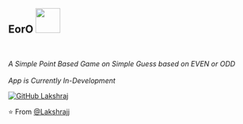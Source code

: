 <h2> EorO <img src="https://media.giphy.com/media/mGcNjsfWAjY5AEZNw6/giphy.gif" width="50"></h2><br>
<p><em>A Simple Point Based Game on Simple Guess based on EVEN or ODD</br></br>App is Currently In-Development
</em></p>



[![GitHub Lakshraj](https://img.shields.io/github/followers/thaiane?label=follow&style=social)](https://github.com/lakshrajj)



⭐️ From [@Lakshrajj](https://github.com/lakshrajj)
